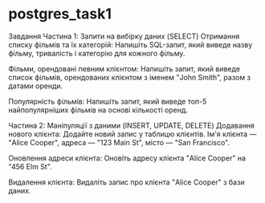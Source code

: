 # postgres_task1

Завдання
 Частина 1: Запити на вибірку даних (SELECT)
 Отримання списку фільмів та їх категорій: Напишіть SQL-запит, який виведе назву фільму, тривалість і категорію для кожного фільму.
 
 Фільми, орендовані певним клієнтом: Напишіть запит, який виведе список фільмів, орендованих клієнтом з іменем "John Smith", разом з датами оренди.
 
 Популярність фільмів: Напишіть запит, який виведе топ-5 найпопулярніших фільмів на основі кількості оренд.
 
 Частина 2: Маніпуляції з даними (INSERT, UPDATE, DELETE)
 Додавання нового клієнта: Додайте новий запис у таблицю клієнтів. Ім'я клієнта — "Alice Cooper", адреса — "123 Main St", місто — "San Francisco".
 
 Оновлення адреси клієнта: Оновіть адресу клієнта "Alice Cooper" на "456 Elm St".
 
 Видалення клієнта: Видаліть запис про клієнта "Alice Cooper" з бази даних.
